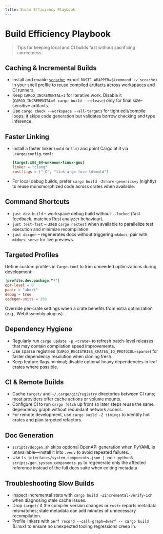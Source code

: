 ```yaml
---
title: Build Efficiency Playbook
---
```


# Build Efficiency Playbook

> Tips for keeping local and CI builds fast without sacrificing correctness.

## Caching & Incremental Builds

- Install and enable [`sccache`](https://github.com/mozilla/sccache); export `RUSTC_WRAPPER=$(command -v sccache)` in your shell profile to reuse compiled artifacts across workspaces and CI runners.
- Keep `CARGO_INCREMENTAL=1` for iterative work. Disable it (`CARGO_INCREMENTAL=0 cargo build --release`) only for final size-sensitive artifacts.
- Use `cargo check --workspace --all-targets` for tight edit/compile loops; it skips code generation but validates borrow checking and type inference.

## Faster Linking

- Install a faster linker (`mold` or `lld`) and point Cargo at it via `.cargo/config.toml`:
  ```toml
  [target.x86_64-unknown-linux-gnu]
  linker = "clang"
  rustflags = ["-C", "link-arg=-fuse-ld=mold"]
  ```
- For local debug builds, prefer `cargo build -Zshare-generics=y` (nightly) to reuse monomorphized code across crates when available.

## Command Shortcuts

- `just dev-build` – workspace debug build without `--locked` (fast feedback, matches Rust analyzer behaviour).
- `just test-fast` – uses `cargo nextest` when available to parallelize test execution and minimize recompilation.
- `just docgen` – regenerates docs without triggering `mkdocs`; pair with `mkdocs serve` for live previews.

## Targeted Profiles

Define custom profiles in `Cargo.toml` to trim unneeded optimizations during development:

```toml
[profile.dev.package."*"]
opt-level = 0
panic = "abort"
debug = true
codegen-units = 256
```

Override per-crate settings when a crate benefits from extra optimization (e.g., WebAssembly plugins).

## Dependency Hygiene

- Regularly run `cargo update -p <crate>` to refresh patch-level releases that may contain compilation speed improvements.
- Use sparse registries (`CARGO_REGISTRIES_CRATES_IO_PROTOCOL=sparse`) for faster dependency resolution when cloning fresh.
- Keep feature flags minimal; disable optional heavy dependencies in leaf crates where possible.

## CI & Remote Builds

- Cache `target/` and `~/.cargo/git`/`registry` directories between CI runs; most providers offer cache actions or volume mounts.
- Configure CI to run `cargo fetch` up front so later steps reuse the same dependency graph without redundant network access.
- For remote development, use `cargo build -Z timings` to identify hot crates and plan targeted refactors.

## Doc Generation

- `scripts/docgen.sh` skips optional OpenAPI generation when PyYAML is unavailable—install it into `.venv` to avoid repeated failures.
- Use `ls interfaces/system_components.json | entr python3 scripts/gen_system_components.py` to regenerate only the affected reference instead of the full docs suite when editing metadata.

## Troubleshooting Slow Builds

- Inspect incremental stats with `cargo build -Zincremental-verify-ich` when diagnosing stale cache issues.
- Drop `target/` if the compiler version changes or `rustc` reports metadata mismatches; stale metadata can add minutes of unnecessary recompilation.
- Profile linkers with `perf record --call-graph=dwarf -- cargo build` (Linux) to ensure no unexpected tooling regressions creep in.

